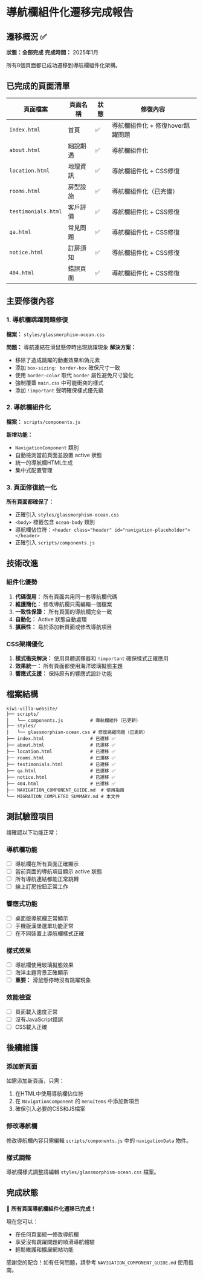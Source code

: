 # 導航欄組件化遷移完成報告

## 遷移概況 ✅

**狀態：全部完成**
**完成時間：** 2025年1月

所有8個頁面都已成功遷移到導航欄組件化架構。

## 已完成的頁面清單

| 頁面檔案 | 頁面名稱 | 狀態 | 修復內容 |
|---------|---------|------|---------|
| `index.html` | 首頁 | ✅ | 導航欄組件化 + 修復hover跳躍問題 |
| `about.html` | 細說期遇 | ✅ | 導航欄組件化 |
| `location.html` | 地理資訊 | ✅ | 導航欄組件化 + CSS修復 |
| `rooms.html` | 房型設施 | ✅ | 導航欄組件化（已完備） |
| `testimonials.html` | 客戶評價 | ✅ | 導航欄組件化 + CSS修復 |
| `qa.html` | 常見問題 | ✅ | 導航欄組件化 + CSS修復 |
| `notice.html` | 訂房須知 | ✅ | 導航欄組件化 + CSS修復 |
| `404.html` | 錯誤頁面 | ✅ | 導航欄組件化 + CSS修復 |

## 主要修復內容

### 1. 導航欄跳躍問題修復
**檔案：** `styles/glassmorphism-ocean.css`

**問題：** 導航連結在滑鼠懸停時出現跳躍現象
**解決方案：**
- 移除了造成跳躍的動畫效果和偽元素
- 添加 `box-sizing: border-box` 確保尺寸一致
- 使用 `border-color` 取代 `border` 屬性避免尺寸變化
- 強制覆蓋 `main.css` 中可能衝突的樣式
- 添加 `!important` 聲明確保樣式優先級

### 2. 導航欄組件化
**檔案：** `scripts/components.js`

**新增功能：**
- `NavigationComponent` 類別
- 自動檢測當前頁面並設置 active 狀態
- 統一的導航欄HTML生成
- 集中式配置管理

### 3. 頁面修復統一化
**所有頁面都確保了：**
- 正確引入 `styles/glassmorphism-ocean.css`
- `<body>` 標籤包含 `ocean-body` 類別
- 導航欄佔位符：`<header class="header" id="navigation-placeholder"></header>`
- 正確引入 `scripts/components.js`

## 技術改進

### 組件化優勢
1. **代碼復用：** 所有頁面共用同一套導航欄代碼
2. **維護簡化：** 修改導航欄只需編輯一個檔案
3. **一致性保證：** 所有頁面的導航欄完全一致
4. **自動化：** Active 狀態自動處理
5. **擴展性：** 易於添加新頁面或修改導航項目

### CSS架構優化
1. **樣式衝突解決：** 使用具體選擇器和 `!important` 確保樣式正確應用
2. **效果統一：** 所有頁面都使用海洋玻璃擬態主題
3. **響應式支援：** 保持原有的響應式設計功能

## 檔案結構

```
kiwi-villa-website/
├── scripts/
│   └── components.js          # 導航欄組件（已更新）
├── styles/
│   └── glassmorphism-ocean.css # 修復跳躍問題（已更新）
├── index.html                 # 已遷移 ✅
├── about.html                 # 已遷移 ✅
├── location.html              # 已遷移 ✅
├── rooms.html                 # 已遷移 ✅
├── testimonials.html          # 已遷移 ✅
├── qa.html                    # 已遷移 ✅
├── notice.html                # 已遷移 ✅
├── 404.html                   # 已遷移 ✅
├── NAVIGATION_COMPONENT_GUIDE.md  # 使用指南
└── MIGRATION_COMPLETED_SUMMARY.md # 本文件
```

## 測試驗證項目

請確認以下功能正常：

### 導航欄功能
- [ ] 導航欄在所有頁面正確顯示
- [ ] 當前頁面的導航項目顯示 active 狀態
- [ ] 所有導航連結都能正常跳轉
- [ ] 線上訂房按鈕正常工作

### 響應式功能
- [ ] 桌面版導航欄正常顯示
- [ ] 手機版漢堡選單功能正常
- [ ] 在不同裝置上導航欄樣式正確

### 樣式效果
- [ ] 導航欄使用玻璃擬態效果
- [ ] 海洋主題背景正確顯示
- [ ] **重要：** 滑鼠懸停時沒有跳躍現象

### 效能檢查
- [ ] 頁面載入速度正常
- [ ] 沒有JavaScript錯誤
- [ ] CSS載入正確

## 後續維護

### 添加新頁面
如需添加新頁面，只需：
1. 在HTML中使用導航欄佔位符
2. 在 `NavigationComponent` 的 `menuItems` 中添加新項目
3. 確保引入必要的CSS和JS檔案

### 修改導航欄
修改導航欄內容只需編輯 `scripts/components.js` 中的 `navigationData` 物件。

### 樣式調整
導航欄樣式調整請編輯 `styles/glassmorphism-ocean.css` 檔案。

## 完成狀態

🎉 **所有頁面導航欄組件化遷移已完成！**

現在您可以：
- 在任何頁面統一修改導航欄
- 享受沒有跳躍問題的順滑導航體驗
- 輕鬆維護和擴展網站功能

感謝您的配合！如有任何問題，請參考 `NAVIGATION_COMPONENT_GUIDE.md` 使用指南。 
